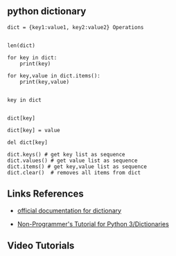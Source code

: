 ## python dictionary


    dict = {key1:value1, key2:value2} Operations


    len(dict) 

    for key in dict:
        print(key)

    for key,value in dict.items():
        print(key,value)


    key in dict


    dict[key] 

    dict[key] = value

    del dict[key]

    dict.keys() # get key list as sequence
    dict.values() # get value list as sequence
    dict.items() # get key,value list as sequence
    dict.clear()  # removes all items from dict



## Links References

 - [official documentation for dictionary](https://docs.python.org/3/library/stdtypes.html#mapping-types-dict)

 - [Non-Programmer's Tutorial for Python 3/Dictionaries](https://en.wikibooks.org/wiki/Non-Programmer%27s_Tutorial_for_Python_3/Dictionaries)


## Video Tutorials





